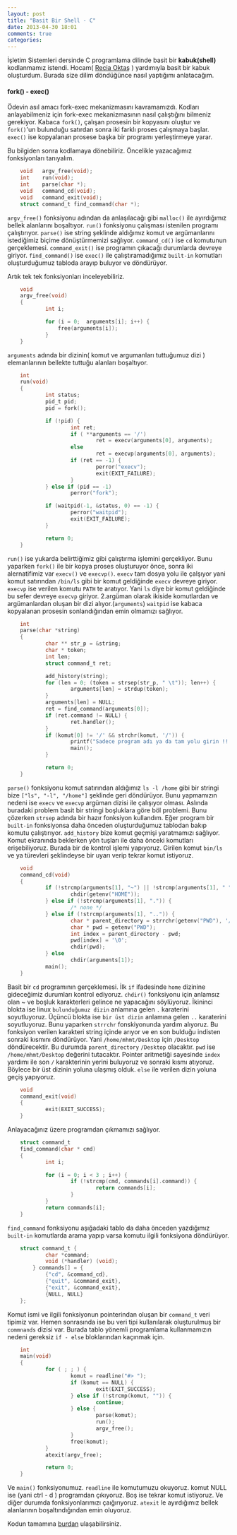 ```yaml
---
layout: post
title: "Basit Bir Shell - C"
date: 2013-04-30 18:01
comments: true
categories:
---
```


İşletim Sistemleri dersinde C programlama dilinde basit bir **kabuk(shell)** kodlanmamız istendi. Hocam( [Recia Oktaş](http://roktas.me/) ) yardımıyla basit bir kabuk oluşturdum. Burada size dilim döndüğünce nasıl yaptığımı anlatacağım.
<!-- more -->
#### fork() - exec()
Ödevin asıl amacı fork-exec mekanizmasını kavramamızdı. Kodları anlayabilmeniz için fork-exec mekanizmasının nasıl çalıştığını bilmeniz gerekiyor. Kabaca `fork()`, çalışan prosesin bir kopyasını oluştur ve `fork()`'un bulunduğu satırdan sonra iki farklı proses çalışmaya başlar. `exec()` ise kopyalanan prosese başka bir programı yerleştirmeye yarar.

  Bu bilgiden sonra kodlamaya dönebiliriz. Öncelikle yazacağımız fonksiyonları tanıyalım.

``` c
    void   argv_free(void);
    int    run(void);
    int    parse(char *);
    void   command_cd(void);
    void   command_exit(void);
    struct command_t find_command(char *);
```

`argv_free()` fonksiyonu adından da anlaşılacağı gibi `malloc()` ile ayırdığımız bellek alanlarını boşaltıyor. `run()` fonksiyonu çalışması istenilen programı çalıştırıyor. `parse()` ise string şeklinde aldığımız komut ve argümanlarını istediğimiz biçime dönüştürmemizi sağlıyor. `command_cd()` ise `cd` komutunun gerçeklemesi. `command_exit()` ise programın çıkacağı durumlarda devreye giriyor. `find_command()` ise `exec()` ile çalıştıramadığımız `built-in` komutları oluşturduğumuz tabloda arayıp buluyor ve döndürüyor.

  Artık tek tek fonksiyonları inceleyebiliriz.


``` c
    void
    argv_free(void)
    {
            int i;

            for (i = 0;  arguments[i]; i++) {
                free(arguments[i]);
            }
    }
```
`arguments` adında bir dizinin( komut ve argumanları tuttuğumuz dizi ) elemanlarının bellekte tuttuğu alanları boşaltıyor.


``` c
    int
    run(void)
    {
            int status;
            pid_t pid;
            pid = fork();

            if (!pid) {
                    int ret;
                    if ( **arguments == '/')
                            ret = execv(arguments[0], arguments);
                    else
                            ret = execvp(arguments[0], arguments);
                    if (ret == -1) {
                            perror("execv");
                            exit(EXIT_FAILURE);
                    }
            } else if (pid == -1)
                    perror("fork");

            if (waitpid(-1, &status, 0) == -1) {
                    perror("waitpid");
                    exit(EXIT_FAILURE);
            }

            return 0;
    }
```
`run()` ise yukarda belirttiğimiz gibi çalıştırma işlemini gerçekliyor.
Bunu yaparken `fork()` ile bir kopya proses oluşturuyor önce, sonra iki alernatifimiz var `execv()` ve `execvp()`.
`execv` tam dosya yolu ile çalşıyor yani komut satırından `/bin/ls` gibi bir komut geldiğinde `execv` devreye giriyor.
`execvp` ise verilen komutu `PATH` te aratıyor. Yani `ls` diye bir komut geldiğinde bu sefer devreye `execvp` giriyor.
2.argüman olarak ikiside komutlardan ve argümanlardan oluşan bir dizi alıyor.(`arguments`)
`waitpid`  ise kabaca kopyalanan prosesin sonlandığından emin olmamızı sağlıyor.

```c
    int
    parse(char *string)
    {
            char ** str_p = &string;
            char * token;
            int len;
            struct command_t ret;

            add_history(string);
            for (len = 0; (token = strsep(str_p, " \t")); len++) {
                    arguments[len] = strdup(token);
            }
            arguments[len] = NULL;
            ret = find_command(arguments[0]);
            if (ret.command != NULL) {
                    ret.handler();
            }
            if (komut[0] != '/' && strchr(komut, '/')) {
                    printf("Sadece program adı ya da tam yolu girin !!!\n");
                    main();
            }

            return 0;
    }
```
`parse()` fonksiyonu komut satırından aldığımız `ls -l /home` gibi bir stringi bize `["ls", "-l", "/home"]` şeklinde geri döndürüyor.
Bunu yapmamızın nedeni ise `execv` ve `execvp` argüman dizisi ile çalışıyor olması. Aslında buradaki problem basit bir stringi boşluklara göre
böl problemi. Bunu çözerken `strsep` adında bir hazır fonksiyon kullandım. Eğer program bir `built-in` fonksiyonsa daha önceden oluşturduğumuz tablodan bakıp komutu çalıştırıyor.
`add_history` bize komut geçmişi yaratmamızı sağlıyor. Komut ekranında beklerken yön tuşları ile daha önceki komutları erişebiliyoruz.
Burada bir de kontrol işlemi yapıyoruz. Girilen komut `bin/ls`  ve ya türevleri şeklindeyse bir uyarı verip tekrar komut istiyoruz.

``` c
    void
    command_cd(void)
    {
            if (!strcmp(arguments[1], "~") || !strcmp(arguments[1], " ") || !strcmp(arguments[1], "")) {
                    chdir(getenv("HOME"));
            } else if (!strcmp(arguments[1], ".")) {
                    /* none */
            } else if (!strcmp(arguments[1], "..")) {
                    char * parent_directory = strrchr(getenv("PWD"), '/');
                    char * pwd = getenv("PWD");
                    int index = parent_directory - pwd;
                    pwd[index] = '\0';
                    chdir(pwd);
            } else
                    chdir(arguments[1]);
            main();
    }
```
Basit bir `cd` programının gerçeklemesi. İlk `if` ifadesinde `home` dizinine gideceğimiz durumları kontrol ediyoruz. `chdir()` fonksiyonu için
anlamsız olan ~ ve boşluk karakterleri gelince ne yapacağını söylüyoruz. İkininci blokta ise linux `bulunduğumuz dizin` anlamına gelen `.` karaterini soyutluyoruz. Üçüncü blokta ise `bir üst dizin` anlamına gelen `..` karaterini soyutluyoruz. Bunu yaparken `strrchr` fonskiyonunda yardım alıyoruz. Bu fonksiyon  verilen karakteri string içinde arıyor ve en son bulduğu indisten sonraki kısmını döndürüyor. Yani `/home/mhmt/Desktop` için
`/Desktop` döndürecektir. Bu durumda `parent_directory` `/Desktop` olacaktır. `pwd` ise `/home/mhmt/Desktop` değerini tutacaktır. Pointer aritmetiği sayesinde `index` yardımı ile son `/` karakterinin yerini buluyoruz ve sonraki kısmı atıyoruz. Böylece bir üst dizinin yoluna ulaşmış olduk.
`else` ile verilen dizin yoluna geçiş yapıyoruz.

``` c
    void
    command_exit(void)
    {
            exit(EXIT_SUCCESS);
    }
```
Anlayacağınız üzere  programdan çıkmamızı sağlıyor.

``` c
    struct command_t
    find_command(char * cmd)
    {
            int i;

            for (i = 0; i < 3 ; i++) {
                    if (!strcmp(cmd, commands[i].command)) {
                            return commands[i];
                    }
            }
            return commands[i];
    }

```
`find_command` fonksiyonu aşığadaki tablo da daha önceden yazdığımız `built-in` komutlarda arama yapıp varsa komutu ilgili fonksiyona döndürüyor.

``` c
    struct command_t {
            char *command;
            void (*handler) (void);
        } commands[] = {
            {"cd", &command_cd},
            {"quit", &command_exit},
            {"exit", &command_exit},
            {NULL, NULL}
    };
```
Komut ismi ve ilgili fonksiyonun pointerindan  oluşan bir `command_t` veri tipimiz var. Hemen sonrasında ise bu veri tipi kullanılarak oluşturulmuş bir
`commnands` dizisi var. Burada tablo yönemli programlama kullanmamızın nedeni gereksiz `if - else` bloklarından kaçınmak için.  
``` c
    int
    main(void)
    {
            for ( ; ; ) {
                    komut = readline("#> ");
                    if (komut == NULL) {
                            exit(EXIT_SUCCESS);
                    } else if (!strcmp(komut, "")) {
                            continue;
                    } else {
                            parse(komut);
                            run();
                            argv_free();
                    }
                    free(komut);
            }
            atexit(argv_free);

            return 0;
    }
```
Ve `main()` fonksiyonumuz. `readline` ile komutumuzu okuyoruz. komut NULL ise (yani ctrl - d ) programdan çıkıyoruz. Boş ise tekrar komut istiyoruz. Ve diğer durumda fonksiyonlarımızı çaığırıyoruz. `atexit` le ayırdığımız bellek alanlarının boşaltındığından emin oluyoruz.  

Kodun tamamına [burdan](https://github.com/pasali/shellim/blob/master/shellim.c) ulaşabilirsiniz.
